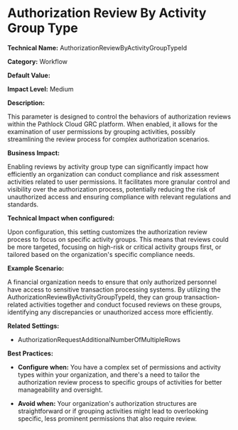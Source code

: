 # Authorization Review By Activity Group Type

**Technical Name:** AuthorizationReviewByActivityGroupTypeId

**Category:** Workflow

**Default Value:**

**Impact Level:** Medium

**Description:**

This parameter is designed to control the behaviors of authorization reviews within the Pathlock Cloud GRC platform. When enabled, it allows for the examination of user permissions by grouping activities, possibly streamlining the review process for complex authorization scenarios.

**Business Impact:**

Enabling reviews by activity group type can significantly impact how efficiently an organization can conduct compliance and risk assessment activities related to user permissions. It facilitates more granular control and visibility over the authorization process, potentially reducing the risk of unauthorized access and ensuring compliance with relevant regulations and standards.

**Technical Impact when configured:**

Upon configuration, this setting customizes the authorization review process to focus on specific activity groups. This means that reviews could be more targeted, focusing on high-risk or critical activity groups first, or tailored based on the organization's specific compliance needs.

**Example Scenario:**

A financial organization needs to ensure that only authorized personnel have access to sensitive transaction processing systems. By utilizing the AuthorizationReviewByActivityGroupTypeId, they can group transaction-related activities together and conduct focused reviews on these groups, identifying any discrepancies or unauthorized access more efficiently.

**Related Settings:**

- AuthorizationRequestAdditionalNumberOfMultipleRows

**Best Practices:** 

- **Configure when:** You have a complex set of permissions and activity types within your organization, and there's a need to tailor the authorization review process to specific groups of activities for better manageability and oversight.
  
- **Avoid when:** Your organization's authorization structures are straightforward or if grouping activities might lead to overlooking specific, less prominent permissions that also require review.